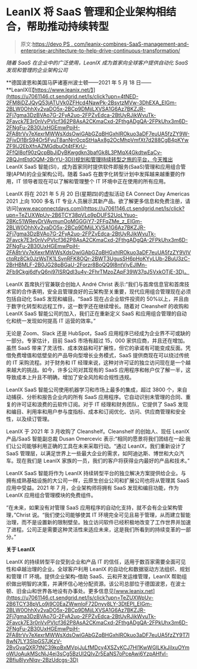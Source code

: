 # LeanIX 将 SaaS 管理和企业架构相结合，帮助推动持续转型

> 原文:[https://devo PS . com/leanix-combines-SaaS-management-and-enterprise-architecture-to-help-drive-continuous-transformation/](https://devops.com/leanix-combines-saas-management-and-enterprise-architecture-to-help-drive-continuous-transformation/)

*随着 SaaS 在企业中的广泛使用，LeanIX 成为首家向全球客户提供自动化 SaaS 发现和管理的企业架构公司*

**德国波恩和美国马萨诸塞州波士顿——2021 年 5 月 18 日——**LeanIX([【https://www.leanix.net/】](https://u7061146.ct.sendgrid.net/ls/click?upn=4tNED-2FM8iDZJQyQ53jATUVk0ZFHcd4NawPk-2BsvtzMVw-3DhEXA_EIGm-2BLW0OhhXv2vaDO5x-2BCp9DMjjLXVSA1G6Az7BKZJR-2Fj7gma3DzBVAo7G-2FyA2uo-2FPZvEdca-2BtUyRJikWvuTk-2Favck7E3r0nVvPVIcf362P8AsA2CKmaCxd-2FthgADgQA-2FPkUhx3m6D-2FNgFu-2B30UxHGEmwPpjH-2FA8trVv7eXexrMWWsXdsOwiGAbGZqBHGxhIROkuo3aDF7euUA5fzZY9W-2FjvDl1BrS94Or5FyuT8anNrr0cpStHaAx8g2OcMhpVmfXt7d288CgB4pKYwZF9lJ2EbXfnAZMGdbuOt4tFKrU-2FfQI8of90zQcpBbJiDyBKwgdkn3bafGk8L3PMqX4GkdtwEaCv-2BQJntEtdOQM-2BrYU-3D))规划和管理持续转型之旅的平台，今天推出 LeanIX SaaS 智能(SI)，成为首家同时提供软件即服务(SaaS)管理和应用组合管理(APM)的企业架构公司。随着 SaaS 在数字化转型计划中发挥越来越重要的作用，IT 领导者现在可以了解和管理整个 IT 环境中正在使用的所有应用。

LeanIX 将在 2021 年 5 月 20 日(星期四)的虚拟活动 EA Connect Day Americas 2021 上向 1000 多名 IT 专业人员展示其新产品。欲了解更多信息和免费注册，请访问[www.eaconnectdays.com](https://u7061146.ct.sendgrid.net/ls/click?upn=TeZUXWpUv-2B6TCY38pVLo9pDUFS2UoLYsuo-2BKc51WReyDrVAymunOoMGGGjY7-2FFqZMe_z_EIGm-2BLW0OhhXv2vaDO5x-2BCp9DMjjLXVSA1G6Az7BKZJR-2Fj7gma3DzBVAo7G-2FyA2uo-2FPZvEdca-2BtUyRJikWvuTk-2Favck7E3r0nVvPVIcf362P8AsA2CKmaCxd-2FthgADgQA-2FPkUhx3m6D-2FNgFu-2B30UxHGEmwPpjH-2FA8trVv7eXexrMWWsXdsOwiGAbGZqBHGxhIROkuo3aDF7euUA5fzZY9VIVctqRz8Ck0JzWsTK1LSvnRFK8OQr-2BWT3UgusSH6pHoKYyLUb-2BuU3zC-2BrHBMLF-2B0JG28pBGaU-2Forzr8BoQQ9I8ntViyEJlMn-2Fb9Ckgj6dfyQ6nj97ISRQdI3u4y-2FhrTMzoZApF39W37qJ5VxkOTjE-3D)。

LeanIX 首席执行官兼联合创始人 André Christ 表示:“我们与首席信息官和首席技术官的合作表明，安全且管理良好的云架构至关重要，现代应用组合管理现在必须包括自动化 SaaS 发现和编目。“SaaS 现在占企业软件投资的 50%以上，并且由于数字化转型和远程工作，这一数字还在继续增长。随着对 Cleanshelf 的收购和 LeanIX SaaS 智能公司的加入，我们正在重新定义 SaaS 和应用组合管理的自动化和统一发现如何提高 IT 运营的效率。”

无论是 Zoom、Slack 还是 HubSpot，SaaS 应用程序已经成为企业界不可或缺的一部分。专家估计，目前 SaaS 市场有超过 15，000 家供应商，并且还在增加。虽然 SaaS 带来了灵活性、成本效益和可扩展性，但它的承诺有可能变成反面。凭借免费增值和低壁垒的产品导向型增长业务模式，SaaS 提供商现在可以绕过传统的 IT 采购流程。对于财务和 IT 经理来说，这种对许可证的独立访问现在是一个越来越大的挑战。如今，许多公司对其现有的 SaaS 应用程序和帐户仅了解一半，这导致成本上升且不明确，增加了安全风险和合规性违规。

LeanIX SaaS 智能公司使用机器学习和市场上最多的集成，超过 3800 个，来自动捕获、分析和报告企业内的所有 SaaS 应用程序。它自动识别未管理的合同、重复的许可证和浪费的云软件订阅。对于 IT 经理和财务团队，它提供了 SaaS 发现和编目、利用率和用户参与度指标、成本和订阅优化、访问、供应商管理和安全性，以及续订管理。

LeanIX 于 2021 年 3 月收购了 Cleanshelf。Cleanshelf 的创始人、现任 LeanIX 产品/SaaS 智能副总裁 Dusan Omercevic 表示:“相同的愿景将我们团结在一起:我们让公司能够利用正确的工具在未来采取行动。“通过 LeanIX，我们重新设计了 SaaS 管理层，以满足世界上一些最大企业的需求，如阿迪达斯、博世和大众汽车。现在我们是 LeanIX 家族的一员，我们的客户将获得业内最好的产品和技术。”

LeanIX SaaS 智能将作为 LeanIX 持续转型平台的独立解决方案提供给企业。与拥有成熟基础设施的大公司一样，云原生创业公司和扩展公司也将从管理其 SaaS 应用中受益。2021 年 7 月，企业架构师将拥有 SaaS 发现和编目功能，作为 LeanIX 应用组合管理模块的免费组件。

“在未来，如果没有对管理 SaaS 应用程序的自动化支持，就不会有企业架构管理，”Christ 说。“我们使公司能够使其 IT 环境完全可见且易于管理，从而建立智能治理，而不是设置新的限制壁垒。独立访问软件已经积极地改变了工作世界并加速了进程。公司正是需要这种灵活性来适应未来，这是我们所看到的持续变革的一部分。”

**关于 LeanIX**

LeanIX 的持续转型平台受到企业和产品 IT 的信任，适用于数百家需要全面可见性和卓越治理的企业。全球客户利用 LeanIX 的自动化和数据驱动方法组织、规划和管理 IT 环境。提供企业架构–借助 SaaS、云和开发运维管理，LeanIX 帮助组织做出明智的决策，并满怀信心地分配资源。该公司总部位于德国波恩，在波士顿、旧金山和世界各地设有办事处。更多信息见[www.leanix.net](https://u7061146.ct.sendgrid.net/ls/click?upn=TeZUXWpUv-2B6TCY38pVLo9j9C0EaZWwnloF72Dnyy8LY-3DtEPI_EIGm-2BLW0OhhXv2vaDO5x-2BCp9DMjjLXVSA1G6Az7BKZJR-2Fj7gma3DzBVAo7G-2FyA2uo-2FPZvEdca-2BtUyRJikWvuTk-2Favck7E3r0nVvPVIcf362P8AsA2CKmaCxd-2FthgADgQA-2FPkUhx3m6D-2FNgFu-2B30UxHGEmwPpjH-2FA8trVv7eXexrMWWsXdsOwiGAbGZqBHGxhIROkuo3aDF7euUA5fzZY9T7l8wN7LY3SIpGS7JKzV-2BvGvaQXR7tNC39kpBxMVpjJuLfMDcy4XSZvKCJ7Hl1KwWGILKkJilxuOYmoWUoAukMScNjJ4ej3sCg5BzUI2QIvZr5EaNS7oPceAwi6YzpAHfvl-2Bfiu8IyvNlqv-2BzUdcgs-3D)